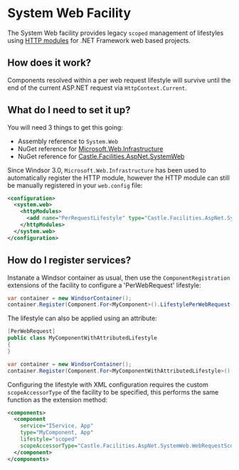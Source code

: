 # System Web Facility

The System Web facility provides legacy `scoped` management of lifestyles using [HTTP modules](https://msdn.microsoft.com/library/ms178468.aspx) for .NET Framework web based projects.

## How does it work?

Components resolved within a per web request lifestyle will survive until the end of the current ASP.NET request via `HttpContext.Current`.

## What do I need to set it up?

You will need 3 things to get this going:

- Assembly reference to `System.Web`
- NuGet reference for [Microsoft.Web.Infrastructure](https://www.nuget.org/packages/Microsoft.Web.Infrastructure/)
- NuGet reference for [Castle.Facilities.AspNet.SystemWeb](https://www.nuget.org/packages/Castle.Facilities.AspNet.SystemWeb/)

Since Windsor 3.0, `Microsoft.Web.Infrastructure` has been used to automatically register the HTTP module, however the HTTP module can still be manually registered in your `web.config` file:

```xml
<configuration>
  <system.web>
    <httpModules>
      <add name="PerRequestLifestyle" type="Castle.Facilities.AspNet.SystemWeb.Lifestyle.PerWebRequestLifestyleModule, Castle.Facilities.AspNet.SystemWeb"/>
    </httpModules>
  </system.web>
</configuration>
```

## How do I register services?

Instanate a Windsor container as usual, then use the `ComponentRegistration` extensions of the
facility to configure a 'PerWebRequest' lifestyle:

```csharp
var container = new WindsorContainer();
container.Register(Component.For<MyComponent>().LifestylePerWebRequest());
```

The lifestyle can also be applied using an attribute:

```csharp
[PerWebRequest]
public class MyComponentWithAttributedLifestyle
{
}

var container = new WindsorContainer();
container.Register(Component.For<MyComponentWithAttributedLifestyle>().Named("P"));
```

Configuring the lifestyle with XML configuration requires the custom `scopeAccessorType` of the
facility to be specified, this performs the same function as the extension method:

```xml
<components>
  <component
    service="IService, App"
    type="MyComponent, App"
    lifestyle="scoped"
    scopeAccessorType="Castle.Facilities.AspNet.SystemWeb.WebRequestScopeAccessor, Castle.Facilities.AspNet.SystemWeb">
  </component>
</components>
```

